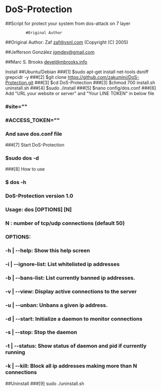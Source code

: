 # DoS-Protection
##Script for protect your system from dos-attack on 7 layer

             #Original Author                        

 ##Original Author: Zaf zaf@vsnl.com (Copyright (C) 2005)  
							 
 ##Jefferson González jgmdev@gmail.com                     
                                                         
 ##Marc S. Brooks devel@mbrooks.info                       

Install
##Ubuntu/Debian
###[1] $sudo apt-get install net-tools dsniff grepcidr -y
###[2] $git clone https://github.com/zakumini/DoS-Protection.git
###[3] $cd DoS-Protection
###[3] $chmod 700  install.sh uninstall.sh
###[4] $sudo ./install
###[5] $nano config/dos.conf
###[6] Add "URL your website or server" and "Your LINE TOKEN" in below file
###    #site=""
###   #ACCESS_TOKEN=""
###    And save dos.conf file
###[7] Start DoS-Protection
###    $sudo dos -d
###[8] How to use
###    $ dos -h
###   DoS-Protection version 1.0
###  Usage: dos [OPTIONS] [N]
###   N : number of tcp/udp connections (default 50)
###   OPTIONS:
###   -h      | --help: Show this help screen
###   -i      | --ignore-list: List whitelisted ip addresses
###  -b      | --bans-list: List currently banned ip addresses.
###  -v      | --view: Display active connections to the server
###   -u      | --unban: Unbans a given ip address.
###   -d      | --start: Initialize a daemon to monitor connections
###   -s      | --stop: Stop the daemon
###   -t      | --status: Show status of daemon and pid if currently running
###   -k      | --kill: Block all ip addresses making more than N connections

##Uninstall
###[9] sudo ./uninstall.sh

